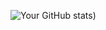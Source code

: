 ![Your GitHub stats]([https://github-readme-stats.vercel.app/…ue](https://github-readme-stats.vercel.app/api?username=DavidTrodler&theme=dark&show_icons=true&hide_border=true&count_private=true)))
